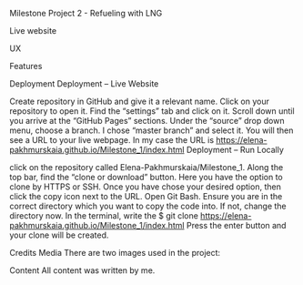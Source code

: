 Milestone Project 2 - Refueling with LNG

Live website

UX

Features



Deployment
Deployment – Live Website

Create repository in GitHub and give it a relevant name.
Click on your repository to open it.
Find the “settings” tab and click on it.
Scroll down until you arrive at the “GitHub Pages” sections.
Under the “source” drop down menu, choose a branch. I chose “master branch” and select it.
You will then see a URL to your live webpage. In my case the URL is https://elena-pakhmurskaia.github.io/Milestone_1/index.html
Deployment – Run Locally

click on the repository called Elena-Pakhmurskaia/Milestone_1.
Along the top bar, find the “clone or download” button.
Here you have the option to clone by HTTPS or SSH.
Once you have chose your desired option, then click the copy icon next to the URL.
Open Git Bash.
Ensure you are in the correct directory which you want to copy the code into. If not, change the directory now.
In the terminal, write the $ git clone https://elena-pakhmurskaia.github.io/Milestone_1/index.html
Press the enter button and your clone will be created.


Credits
Media
There are two images used in the project:


Content
All content was written by me.
